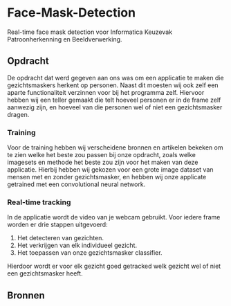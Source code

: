 # Face-Mask-Detection

Real-time face mask detection voor Informatica Keuzevak Patroonherkenning en Beeldverwerking.

## Opdracht

De opdracht dat werd gegeven aan ons was om een applicatie te maken die gezichtsmaskers herkent op personen. Naast dit moesten wij ook zelf een aparte functionaliteit verzinnen voor bij het programma zelf. Hiervoor hebben wij een teller gemaakt die telt hoeveel personen er in de frame zelf aanwezig zijn, en hoeveel van die personen wel of niet een gezichtsmasker dragen.

### Training

Voor de training hebben wij verscheidene bronnen en artikelen bekeken om te zien welke het beste zou passen bij onze opdracht, zoals welke imagesets en methode het beste zou zijn voor het maken van deze applicatie. Hierbij hebben wij gekozen voor een grote image dataset van mensen met en zonder gezichtsmasker, en hebben wij onze applicate getrained met een convolutional neural network.

### Real-time tracking

In de applicatie wordt de video van je webcam gebruikt. Voor iedere frame worden er drie stappen uitgevoerd:

1. Het detecteren van gezichten.
2. Het verkrijgen van elk individueel gezicht.
3. Het toepassen van onze gezichtsmasker classifier.

Hierdoor wordt er voor elk gezicht goed getracked welk gezicht wel of niet een gezichtsmasker heeft.

## Bronnen
